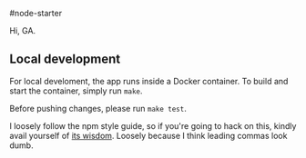#node-starter

Hi, GA.

## Local development

For local develoment, the app runs inside a Docker container. To build and start the container, simply run `make`.

Before pushing changes, please run `make test`.

I loosely follow the npm style guide, so if you're going to hack on this, kindly avail yourself of [its wisdom](https://docs.npmjs.com/misc/coding-style). Loosely because I think leading commas look dumb.
